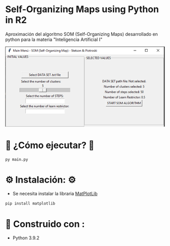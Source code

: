 # Self-Organizing Maps using Python in R2

Aproximación del algoritmo SOM (Self-Organizing Maps) desarrollado en python para la materia "Inteligencia Artificial I"

![main_menu](https://github.com/damianstetson17/SOM_in_R2/blob/master/img_src/main_wn.png)

# 🚀 ¿Cómo ejecutar? 🚀

```bash
py main.py
```
# ⚙️ Instalación: ⚙️

* Se necesita instalar la libraria [MatPlotLib](https://matplotlib.org/)
```bash
pip install matplotlib
```

# 🔧 Construido con :

* Python 3.9.2 